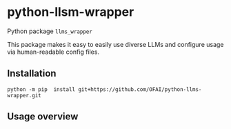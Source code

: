 # python-llsm-wrapper

Python package `llms_wrapper`

This package makes it easy to easily use diverse LLMs and configure usage 
via human-readable config files. 

## Installation

`python -m pip  install git+https://github.com/OFAI/python-llms-wrapper.git`

## Usage overview
